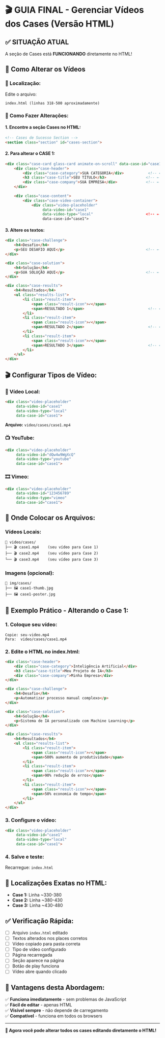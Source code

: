 # 🎬 GUIA FINAL - Gerenciar Vídeos dos Cases (Versão HTML)

## ✅ SITUAÇÃO ATUAL

A seção de Cases está **FUNCIONANDO** diretamente no HTML!

## 🎯 Como Alterar os Vídeos

### 📁 **Localização:**

Edite o arquivo:
```
index.html (linhas 318-500 aproximadamente)
```

### 🔧 **Como Fazer Alterações:**

#### **1. Encontre a seção Cases no HTML:**
```html
<!-- Cases de Sucesso Section -->
<section class="section" id="cases-section">
```

#### **2. Para alterar o CASE 1:**

```html
<div class="case-card glass-card animate-on-scroll" data-case-id="case1">
    <div class="case-header">
        <div class="case-category">SUA CATEGORIA</div>           <!-- ← Altere aqui -->
        <h3 class="case-title">SEU TÍTULO</h3>                  <!-- ← Altere aqui -->
        <div class="case-company">SUA EMPRESA</div>             <!-- ← Altere aqui -->
    </div>
    
    <div class="case-content">
        <div class="case-video-container">
            <div class="video-placeholder" 
                 data-video-id="case1" 
                 data-video-type="local"                        <!-- ← local/youtube/vimeo -->
                 data-case-id="case1">
```

#### **3. Altere os textos:**

```html
<div class="case-challenge">
    <h4>Desafio</h4>
    <p>SEU DESAFIO AQUI</p>                                     <!-- ← Altere aqui -->
</div>

<div class="case-solution">
    <h4>Solução</h4>
    <p>SUA SOLUÇÃO AQUI</p>                                     <!-- ← Altere aqui -->
</div>

<div class="case-results">
    <h4>Resultados</h4>
    <ul class="results-list">
        <li class="result-item">
            <span class="result-icon">✓</span>
            <span>RESULTADO 1</span>                             <!-- ← Altere aqui -->
        </li>
        <li class="result-item">
            <span class="result-icon">✓</span>
            <span>RESULTADO 2</span>                             <!-- ← Altere aqui -->
        </li>
        <li class="result-item">
            <span class="result-icon">✓</span>
            <span>RESULTADO 3</span>                             <!-- ← Altere aqui -->
        </li>
    </ul>
</div>
```

## 🎬 **Configurar Tipos de Vídeo:**

### **📁 Vídeo Local:**
```html
<div class="video-placeholder" 
     data-video-id="case1" 
     data-video-type="local"
     data-case-id="case1">
```
**Arquivo:** `video/cases/case1.mp4`

### **📺 YouTube:**
```html
<div class="video-placeholder" 
     data-video-id="dQw4w9WgXcQ" 
     data-video-type="youtube"
     data-case-id="case1">
```

### **🎞️ Vimeo:**
```html
<div class="video-placeholder" 
     data-video-id="123456789" 
     data-video-type="vimeo"
     data-case-id="case1">
```

## 📁 **Onde Colocar os Arquivos:**

### **Vídeos Locais:**
```
📁 video/cases/
├── 🎬 case1.mp4    (seu vídeo para Case 1)
├── 🎬 case2.mp4    (seu vídeo para Case 2)
└── 🎬 case3.mp4    (seu vídeo para Case 3)
```

### **Imagens (opcional):**
```
📁 img/cases/
├── 🖼️ case1-thumb.jpg
├── 🖼️ case1-poster.jpg
```

## 🔄 **Exemplo Prático - Alterando o Case 1:**

### **1. Coloque seu vídeo:**
```
Copie: seu-video.mp4
Para:  video/cases/case1.mp4
```

### **2. Edite o HTML no index.html:**
```html
<div class="case-header">
    <div class="case-category">Inteligência Artificial</div>
    <h3 class="case-title">Meu Projeto de IA</h3>
    <div class="case-company">Minha Empresa</div>
</div>
```

```html
<div class="case-challenge">
    <h4>Desafio</h4>
    <p>Automatizar processo manual complexo</p>
</div>

<div class="case-solution">
    <h4>Solução</h4>
    <p>Sistema de IA personalizado com Machine Learning</p>
</div>

<div class="case-results">
    <h4>Resultados</h4>
    <ul class="results-list">
        <li class="result-item">
            <span class="result-icon">✓</span>
            <span>500% aumento de produtividade</span>
        </li>
        <li class="result-item">
            <span class="result-icon">✓</span>
            <span>90% redução de erros</span>
        </li>
        <li class="result-item">
            <span class="result-icon">✓</span>
            <span>50% economia de tempo</span>
        </li>
    </ul>
</div>
```

### **3. Configure o vídeo:**
```html
<div class="video-placeholder" 
     data-video-id="case1" 
     data-video-type="local"
     data-case-id="case1">
```

### **4. Salve e teste:**
Recarregue: `index.html`

## 📝 **Localizações Exatas no HTML:**

- **Case 1:** Linha ~330-380
- **Case 2:** Linha ~380-430  
- **Case 3:** Linha ~430-480

## ✅ **Verificação Rápida:**

- [ ] Arquivo `index.html` editado
- [ ] Textos alterados nos places corretos
- [ ] Vídeo copiado para pasta correta
- [ ] Tipo de vídeo configurado
- [ ] Página recarregada
- [ ] Seção aparece na página
- [ ] Botão de play funciona
- [ ] Vídeo abre quando clicado

## 🎯 **Vantagens desta Abordagem:**

✅ **Funciona imediatamente** - sem problemas de JavaScript  
✅ **Fácil de editar** - apenas HTML  
✅ **Visível sempre** - não depende de carregamento  
✅ **Compatível** - funciona em todos os browsers  

---

**🚀 Agora você pode alterar todos os cases editando diretamente o HTML!**
